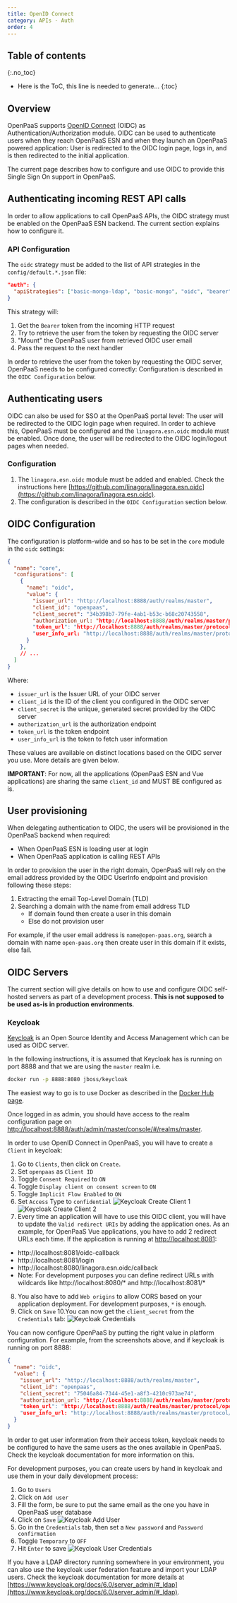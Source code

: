 ```yaml
---
title: OpenID Connect
category: APIs - Auth
order: 4
---
```


## Table of contents
{:.no_toc}

* Here is the ToC, this line is needed to generate...
{:toc}

## Overview

OpenPaaS supports [OpenID Connect](https://openid.net/connect/) (OIDC) as Authentication/Authorization module.
OIDC can be used to authenticate users when they reach OpenPaaS ESN and when they launch an OpenPaaS powered application: User is redirected to the OIDC login page, logs in, and is then redirected to the initial application.

The current page describes how to configure and use OIDC to provide this Single Sign On support in OpenPaaS.

## Authenticating incoming REST API calls

In order to allow applications to call OpenPaaS APIs, the OIDC strategy must be enabled on the OpenPaaS ESN backend. The current section explains how to configure it.

### API Configuration

The `oidc` strategy must be added to the list of API strategies in the `config/default.*.json` file:

```json
"auth": {
  "apiStrategies": ["basic-mongo-ldap", "basic-mongo", "oidc", "bearer", "jwt"]
}
```

This strategy will:

1. Get the `Bearer` token from the incoming HTTP request
2. Try to retrieve the user from the token by requesting the OIDC server
3. "Mount" the OpenPaaS user from retrieved OIDC user email
4. Pass the request to the next handler

In order to retrieve the user from the token by requesting the OIDC server, OpenPaaS needs to be configured correctly: Configuration is described in the `OIDC Configuration` below.

## Authenticating users

OIDC can also be used for SSO at the OpenPaaS portal level: The user will be redirected to the OIDC login page when required. In order to achieve this, OpenPaaS must be configured and the `linagora.esn.oidc` module must be enabled. Once done, the user will be redirected to the OIDC login/logout pages when needed.

### Configuration

1. The `linagora.esn.oidc` module must be added and enabled. Check the instructions here [https://github.com/linagora/linagora.esn.oidc](https://github.com/linagora/linagora.esn.oidc).
2. The configuration is described in the `OIDC Configuration` section below.

## OIDC Configuration

The configuration is platform-wide and so has to be set in the `core` module in the `oidc` settings:

```json
{
  "name": "core",
  "configurations": [
    {
      "name": "oidc",
      "value": {
        "issuer_url": "http://localhost:8888/auth/realms/master",
        "client_id": "openpaas",
        "client_secret": "34b398b7-79fe-4ab1-b53c-b68c20743558",
        "authorization_url: "http://localhost:8888/auth/realms/master/protocol/openid-connect/auth",
        "token_url": "http://localhost:8888/auth/realms/master/protocol/openid-connect/token",
        "user_info_url: "http://localhost:8888/auth/realms/master/protocol/openid-connect/userinfo"
      }
    },
    // ...
  ]
}
```

Where:

- `issuer_url` is the Issuer URL of your OIDC server
- `client_id` is the ID of the client you configured in the OIDC server
- `client_secret` is the unique, generated secret provided by the OIDC server
- `authorization_url` is the authorization endpoint
- `token_url` is the token endpoint
- `user_info_url` is the token to fetch user information

These values are available on distinct locations based on the OIDC server you use. More details are given below.

**IMPORTANT**: For now, all the applications (OpenPaaS ESN and Vue applications) are sharing the same `client_id` and MUST BE configured as is.

## User provisioning

When delegating authentication to OIDC, the users will be provisioned in the OpenPaaS backend when required:

- When OpenPaaS ESN is loading user at login
- When OpenPaaS application is calling REST APIs

In order to provision the user in the right domain, OpenPaaS will rely on the email address provided by the OIDC UserInfo endpoint and provision following these steps:

1. Extracting the email Top-Level Domain (TLD)
2. Searching a domain with the name from email address TLD
    - If domain found then create a user in this domain
    - Else do not provision user

For example, if the user email address is `name@open-paas.org`, search a domain with name `open-paas.org` then create user in this domain if it exists, else fail.

## OIDC Servers

The current section will give details on how to use and configure OIDC self-hosted servers as part of a development process. **This is not supposed to be used as-is in production environments**.

### Keycloak

[Keycloak](https://www.keycloak.org/) is an Open Source Identity and Access Management which can be used as OIDC server.

In the following instructions, it is assumed that Keycloak has is running on port 8888 and that we are using the `master` realm i.e.

```sh
docker run -p 8888:8080 jboss/keycloak
```

The easiest way to go is to use Docker as described in the [Docker Hub page](https://hub.docker.com/r/jboss/keycloak/).

Once logged in as admin, you should have access to the realm configuration page on [http://localhost:8888/auth/admin/master/console/#/realms/master](http://localhost:8888/auth/admin/master/console/#/realms/master).

In order to use OpenID Connect in OpenPaaS, you will have to create a `Client` in keycloak:

1. Go to `Clients`, then click on `Create`.
2. Set `openpaas` as `Client ID`
3. Toggle `Consent Required` to `ON`
4. Toggle `Display client on consent screen` to `ON`
5. Toggle `Implicit Flow Enabled` to `ON`
6. Set `Access` Type to `confidential`
  ![Keycloak Create Client 1](/images/apis/auth/oidc/keycloak_create_client_1.png)
  ![Keycloak Create Client 2](/images/apis/auth/oidc/keycloak_create_client_2.png)
7. Every time an application will have to use this OIDC client, you will have to update the `Valid redirect URIs` by adding the application ones. As an example, for OpenPaaS Vue applications, you have to add 2 redirect URLs each time. If the application is running at [http://localhost:8081](http://localhost:8081):
  - http://localhost:8081/oidc-callback
  - http://localhost:8081/login
  - http://localhost:8080/linagora.esn.oidc/callback
  - Note: For development purposes you can define redirect URLs with wildcards like http://localhost:8080/* and http://localhost:8081/*
8. You also have to add `Web origins` to allow CORS based on your application deployment. For development purposes, `*` is enough.
9. Click on `Save`
10.You can now get the `client_secret` from the `Credentials` tab:
  ![Keycloak Credentials](/images/apis/auth/oidc/keycloak_client_credentials.png)

You can now configure OpenPaaS by putting the right value in platform configuration. For example, from the screenshots above, and if keycloak is running on port 8888:

```json
{
  "name": "oidc",
  "value": {
    "issuer_url": "http://localhost:8888/auth/realms/master",
    "client_id": "openpaas",
    "client_secret": "75046a84-7344-45e1-a8f3-4210c973ae74",
    "authorization_url: "http://localhost:8888/auth/realms/master/protocol/openid-connect/auth",
    "token_url": "http://localhost:8888/auth/realms/master/protocol/openid-connect/token",
    "user_info_url: "http://localhost:8888/auth/realms/master/protocol/openid-connect/userinfo"
  }
}
```

In order to get user information from their access token, keycloak needs to be configured to have the same users as the ones available in OpenPaaS. Check the keycloak documentation for more information on this.

For development purposes, you can create users by hand in keycloak and use them in your daily development process:

1. Go to `Users`
2. Click on `Add user`
3. Fill the form, be sure to put the same email as the one you have in OpenPaaS user database
4. Click on `Save`
  ![Keycloak Add User](/images/apis/auth/oidc/keycloak_add_user.png)
5. Go in the `Credentials` tab, then set a `New password` and `Password confirmation`
6. Toggle `Temporary` to `OFF`
7. Hit `Enter` to save
  ![Keycloak User Credentials](/images/apis/auth/oidc/keycloak_user_credentials.png)

If you have a LDAP directory running somewhere in your environment, you can also use the keycloak user federation feature and import your LDAP users. Check the keycloak documentation for more details at [https://www.keycloak.org/docs/6.0/server_admin/#_ldap](https://www.keycloak.org/docs/6.0/server_admin/#_ldap).